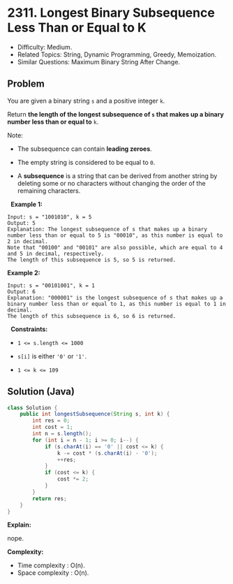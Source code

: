 # 2311. Longest Binary Subsequence Less Than or Equal to K

- Difficulty: Medium.
- Related Topics: String, Dynamic Programming, Greedy, Memoization.
- Similar Questions: Maximum Binary String After Change.

## Problem

You are given a binary string ```s``` and a positive integer ```k```.

Return **the length of the **longest** subsequence of **```s```** that makes up a **binary** number less than or equal to** ```k```.

Note:


	
- The subsequence can contain **leading zeroes**.
	
- The empty string is considered to be equal to ```0```.
	
- A **subsequence** is a string that can be derived from another string by deleting some or no characters without changing the order of the remaining characters.


 
**Example 1:**

```
Input: s = "1001010", k = 5
Output: 5
Explanation: The longest subsequence of s that makes up a binary number less than or equal to 5 is "00010", as this number is equal to 2 in decimal.
Note that "00100" and "00101" are also possible, which are equal to 4 and 5 in decimal, respectively.
The length of this subsequence is 5, so 5 is returned.
```

**Example 2:**

```
Input: s = "00101001", k = 1
Output: 6
Explanation: "000001" is the longest subsequence of s that makes up a binary number less than or equal to 1, as this number is equal to 1 in decimal.
The length of this subsequence is 6, so 6 is returned.
```

 
**Constraints:**


	
- ```1 <= s.length <= 1000```
	
- ```s[i]``` is either ```'0'``` or ```'1'```.
	
- ```1 <= k <= 109```



## Solution (Java)

```java
class Solution {
    public int longestSubsequence(String s, int k) {
        int res = 0;
        int cost = 1;
        int n = s.length();
        for (int i = n - 1; i >= 0; i--) {
            if (s.charAt(i) == '0' || cost <= k) {
                k -= cost * (s.charAt(i) - '0');
                ++res;
            }
            if (cost <= k) {
                cost *= 2;
            }
        }
        return res;
    }
}
```

**Explain:**

nope.

**Complexity:**

* Time complexity : O(n).
* Space complexity : O(n).
